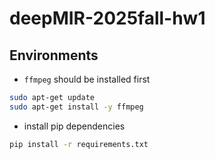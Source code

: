 # deepMIR-2025fall-hw1

## Environments
- `ffmpeg` should be installed first  

```bash
sudo apt-get update
sudo apt-get install -y ffmpeg
```

- install pip dependencies

```bash
pip install -r requirements.txt
```